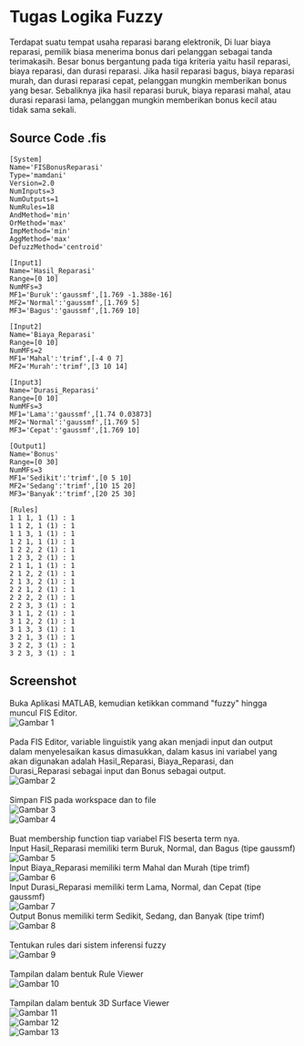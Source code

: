 # Tugas Logika Fuzzy
Terdapat suatu tempat usaha reparasi barang elektronik,
Di luar biaya reparasi, pemilik biasa menerima bonus dari pelanggan sebagai tanda terimakasih.
Besar bonus bergantung pada tiga kriteria yaitu hasil reparasi, biaya reparasi, dan durasi reparasi.
Jika hasil reparasi bagus, biaya reparasi murah, dan durasi reparasi cepat, pelanggan mungkin memberikan bonus yang besar.
Sebaliknya jika hasil reparasi buruk, biaya reparasi mahal, atau durasi reparasi lama, pelanggan mungkin memberikan bonus kecil atau tidak sama sekali.
## Source Code .fis
```
[System]
Name='FISBonusReparasi'
Type='mamdani'
Version=2.0
NumInputs=3
NumOutputs=1
NumRules=18
AndMethod='min'
OrMethod='max'
ImpMethod='min'
AggMethod='max'
DefuzzMethod='centroid'

[Input1]
Name='Hasil_Reparasi'
Range=[0 10]
NumMFs=3
MF1='Buruk':'gaussmf',[1.769 -1.388e-16]
MF2='Normal':'gaussmf',[1.769 5]
MF3='Bagus':'gaussmf',[1.769 10]

[Input2]
Name='Biaya_Reparasi'
Range=[0 10]
NumMFs=2
MF1='Mahal':'trimf',[-4 0 7]
MF2='Murah':'trimf',[3 10 14]

[Input3]
Name='Durasi_Reparasi'
Range=[0 10]
NumMFs=3
MF1='Lama':'gaussmf',[1.74 0.03873]
MF2='Normal':'gaussmf',[1.769 5]
MF3='Cepat':'gaussmf',[1.769 10]

[Output1]
Name='Bonus'
Range=[0 30]
NumMFs=3
MF1='Sedikit':'trimf',[0 5 10]
MF2='Sedang':'trimf',[10 15 20]
MF3='Banyak':'trimf',[20 25 30]

[Rules]
1 1 1, 1 (1) : 1
1 1 2, 1 (1) : 1
1 1 3, 1 (1) : 1
1 2 1, 1 (1) : 1
1 2 2, 2 (1) : 1
1 2 3, 2 (1) : 1
2 1 1, 1 (1) : 1
2 1 2, 2 (1) : 1
2 1 3, 2 (1) : 1
2 2 1, 2 (1) : 1
2 2 2, 2 (1) : 1
2 2 3, 3 (1) : 1
3 1 1, 2 (1) : 1
3 1 2, 2 (1) : 1
3 1 3, 3 (1) : 1
3 2 1, 3 (1) : 1
3 2 2, 3 (1) : 1
3 2 3, 3 (1) : 1

```
## Screenshot
Buka Aplikasi MATLAB, kemudian ketikkan command "fuzzy" hingga muncul FIS Editor. <br>
![Gambar 1](https://raw.githubusercontent.com/risangpanggalih/Tugas-Logika-Fuzzy/main/Screenshot/Fuzzy%20(1).png)<br>
<br>
Pada FIS Editor, variable linguistik yang akan menjadi input dan output dalam menyelesaikan kasus dimasukkan, dalam kasus ini variabel yang akan digunakan adalah Hasil_Reparasi, Biaya_Reparasi, dan Durasi_Reparasi sebagai input dan Bonus sebagai output.<br>
![Gambar 2](https://raw.githubusercontent.com/risangpanggalih/Tugas-Logika-Fuzzy/main/Screenshot/Fuzzy%20(2).png)<br>
<br>
Simpan FIS pada workspace dan to file<br>
![Gambar 3](https://raw.githubusercontent.com/risangpanggalih/Tugas-Logika-Fuzzy/main/Screenshot/Fuzzy%20(3).png)<br>
![Gambar 4](https://raw.githubusercontent.com/risangpanggalih/Tugas-Logika-Fuzzy/main/Screenshot/Fuzzy%20(4).png)<br>
<br>
Buat membership function tiap variabel FIS beserta term nya.<br>
Input Hasil_Reparasi memiliki term Buruk, Normal, dan Bagus (tipe gaussmf)<br>
![Gambar 5](https://raw.githubusercontent.com/risangpanggalih/Tugas-Logika-Fuzzy/main/Screenshot/Fuzzy%20(5).png)<br>
Input Biaya_Reparasi memiliki term Mahal dan Murah (tipe trimf)<br>
![Gambar 6](https://raw.githubusercontent.com/risangpanggalih/Tugas-Logika-Fuzzy/main/Screenshot/Fuzzy%20(6).png)<br>
Input Durasi_Reparasi memiliki term Lama, Normal, dan Cepat (tipe gaussmf)<br>
![Gambar 7](https://raw.githubusercontent.com/risangpanggalih/Tugas-Logika-Fuzzy/main/Screenshot/Fuzzy%20(7).png)<br>
Output Bonus memiliki term Sedikit, Sedang, dan Banyak (tipe trimf)<br>
![Gambar 8](https://raw.githubusercontent.com/risangpanggalih/Tugas-Logika-Fuzzy/main/Screenshot/Fuzzy%20(8).png)<br>
<br>
Tentukan rules dari sistem inferensi fuzzy<br>
![Gambar 9](https://raw.githubusercontent.com/risangpanggalih/Tugas-Logika-Fuzzy/main/Screenshot/Fuzzy%20(9).png)<br>
<br>
Tampilan dalam bentuk Rule Viewer<br>
![Gambar 10](https://raw.githubusercontent.com/risangpanggalih/Tugas-Logika-Fuzzy/main/Screenshot/Fuzzy%20(10).png)<br>
<br>
Tampilan dalam bentuk 3D Surface Viewer<br>
![Gambar 11](https://raw.githubusercontent.com/risangpanggalih/Tugas-Logika-Fuzzy/main/Screenshot/Fuzzy%20(11).png)<br>
![Gambar 12](https://raw.githubusercontent.com/risangpanggalih/Tugas-Logika-Fuzzy/main/Screenshot/Fuzzy%20(12).png)<br>
![Gambar 13](https://raw.githubusercontent.com/risangpanggalih/Tugas-Logika-Fuzzy/main/Screenshot/Fuzzy%20(13).png)<br>
